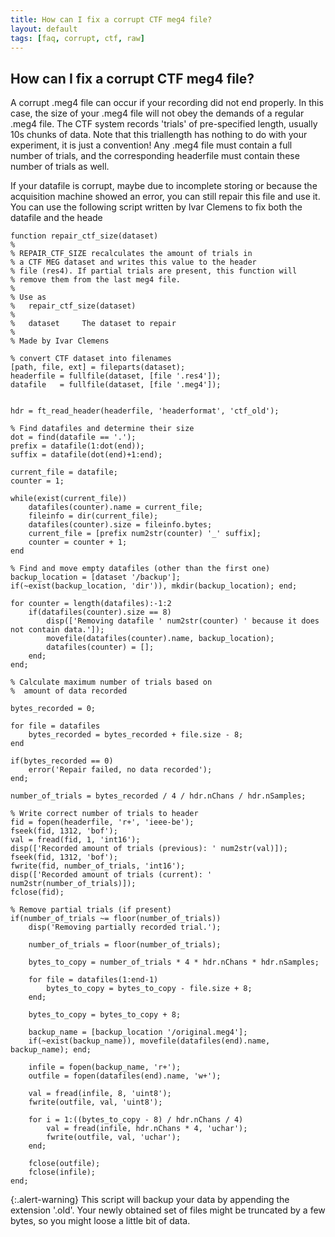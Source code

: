```yaml
---
title: How can I fix a corrupt CTF meg4 file?
layout: default
tags: [faq, corrupt, ctf, raw]
---
```


## How can I fix a corrupt CTF meg4 file?

A corrupt .meg4 file can occur if your recording did not end properly. In this case, the size of your .meg4 file will not obey the demands of a regular .meg4 file. The CTF system records 'trials' of pre-specified length, usually 10s chunks of data. Note that this triallength has nothing to do with your experiment, it is just a convention! Any .meg4 file must contain a full number of trials, and the corresponding headerfile must contain these number of trials as well. 

If your datafile is corrupt, maybe due to incomplete storing or because the acquisition machine showed an error, you can still repair this file and use it. You can use the following script written by Ivar Clemens to fix both the datafile and the heade

    function repair_ctf_size(dataset)
    %
    % REPAIR_CTF_SIZE recalculates the amount of trials in
    % a CTF MEG dataset and writes this value to the header 
    % file (res4). If partial trials are present, this function will 
    % remove them from the last meg4 file.
    %
    % Use as
    %   repair_ctf_size(dataset)
    %
    %   dataset     The dataset to repair
    %
    % Made by Ivar Clemens
    
    % convert CTF dataset into filenames
    [path, file, ext] = fileparts(dataset);
    headerfile = fullfile(dataset, [file '.res4']);
    datafile   = fullfile(dataset, [file '.meg4']);
      
    
    hdr = ft_read_header(headerfile, 'headerformat', 'ctf_old');
    
    % Find datafiles and determine their size
    dot = find(datafile == '.');
    prefix = datafile(1:dot(end));    
    suffix = datafile(dot(end)+1:end);
    
    current_file = datafile;
    counter = 1;
   
    while(exist(current_file))
        datafiles(counter).name = current_file; 
        fileinfo = dir(current_file);       
        datafiles(counter).size = fileinfo.bytes;
        current_file = [prefix num2str(counter) '_' suffix];       
        counter = counter + 1;
    end
    
    % Find and move empty datafiles (other than the first one)
    backup_location = [dataset '/backup'];
    if(~exist(backup_location, 'dir')), mkdir(backup_location); end;
    
    for counter = length(datafiles):-1:2
        if(datafiles(counter).size == 8)
            disp(['Removing datafile ' num2str(counter) ' because it does not contain data.']);
            movefile(datafiles(counter).name, backup_location);            
            datafiles(counter) = [];
        end;
    end;      
    
    % Calculate maximum number of trials based on
    %  amount of data recorded
    
    bytes_recorded = 0;
    
    for file = datafiles
        bytes_recorded = bytes_recorded + file.size - 8;
    end
    
    if(bytes_recorded == 0)
        error('Repair failed, no data recorded');
    end;
    
    number_of_trials = bytes_recorded / 4 / hdr.nChans / hdr.nSamples;
    
    % Write correct number of trials to header
    fid = fopen(headerfile, 'r+', 'ieee-be');
    fseek(fid, 1312, 'bof');
    val = fread(fid, 1, 'int16');
    disp(['Recorded amount of trials (previous): ' num2str(val)]);
    fseek(fid, 1312, 'bof');
    fwrite(fid, number_of_trials, 'int16');
    disp(['Recorded amount of trials (current): ' num2str(number_of_trials)]);    
    fclose(fid);        
    
    % Remove partial trials (if present)
    if(number_of_trials ~= floor(number_of_trials))       
        disp('Removing partially recorded trial.');
        
        number_of_trials = floor(number_of_trials);
        
        bytes_to_copy = number_of_trials * 4 * hdr.nChans * hdr.nSamples;
        
        for file = datafiles(1:end-1)
            bytes_to_copy = bytes_to_copy - file.size + 8;
        end;
        
        bytes_to_copy = bytes_to_copy + 8;
        
        backup_name = [backup_location '/original.meg4'];
        if(~exist(backup_name)), movefile(datafiles(end).name, backup_name); end;
    
        infile = fopen(backup_name, 'r+');
        outfile = fopen(datafiles(end).name, 'w+');
    
        val = fread(infile, 8, 'uint8');
        fwrite(outfile, val, 'uint8');
    
        for i = 1:((bytes_to_copy - 8) / hdr.nChans / 4)
            val = fread(infile, hdr.nChans * 4, 'uchar');
            fwrite(outfile, val, 'uchar');
        end;
    
        fclose(outfile);
        fclose(infile);
    end;
 
{:.alert-warning}
This script will backup your data by appending the extension '.old'. Your newly obtained set of files might be truncated by a few bytes, so you might loose a little bit of data.
